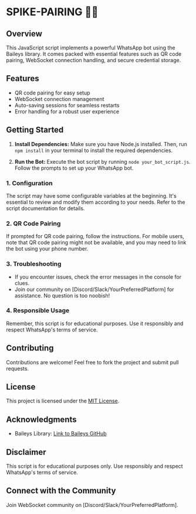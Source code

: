 # SPIKE-PAIRING 🤖📱

## Overview
This JavaScript script implements a powerful WhatsApp bot using the Baileys library. It comes packed with essential features such as QR code pairing, WebSocket connection handling, and secure credential storage.

## Features
- QR code pairing for easy setup
- WebSocket connection management
- Auto-saving sessions for seamless restarts
- Error handling for a robust user experience

## Getting Started
1. **Install Dependencies:** Make sure you have Node.js installed. Then, run `npm install` in your terminal to install the required dependencies.

2. **Run the Bot:** Execute the bot script by running `node your_bot_script.js`. Follow the prompts to set up your WhatsApp bot.

### 1. Configuration
The script may have some configurable variables at the beginning. It's essential to review and modify them according to your needs. Refer to the script documentation for details.

### 2. QR Code Pairing
If prompted for QR code pairing, follow the instructions. For mobile users, note that QR code pairing might not be available, and you may need to link the bot using your phone number.

### 3. Troubleshooting
- If you encounter issues, check the error messages in the console for clues.
- Join our community on [Discord/Slack/YourPreferredPlatform] for assistance. No question is too noobish!

### 4. Responsible Usage
Remember, this script is for educational purposes. Use it responsibly and respect WhatsApp's terms of service.

## Contributing
Contributions are welcome! Feel free to fork the project and submit pull requests.

## License
This project is licensed under the [MIT License](LICENSE).

## Acknowledgments
- Baileys Library: [Link to Baileys GitHub](https://github.com/whiskeysockets/baileys)

## Disclaimer
This script is for educational purposes only. Use responsibly and respect WhatsApp's terms of service.

## Connect with the Community
Join WebSocket community on [Discord/Slack/YourPreferredPlatform].
